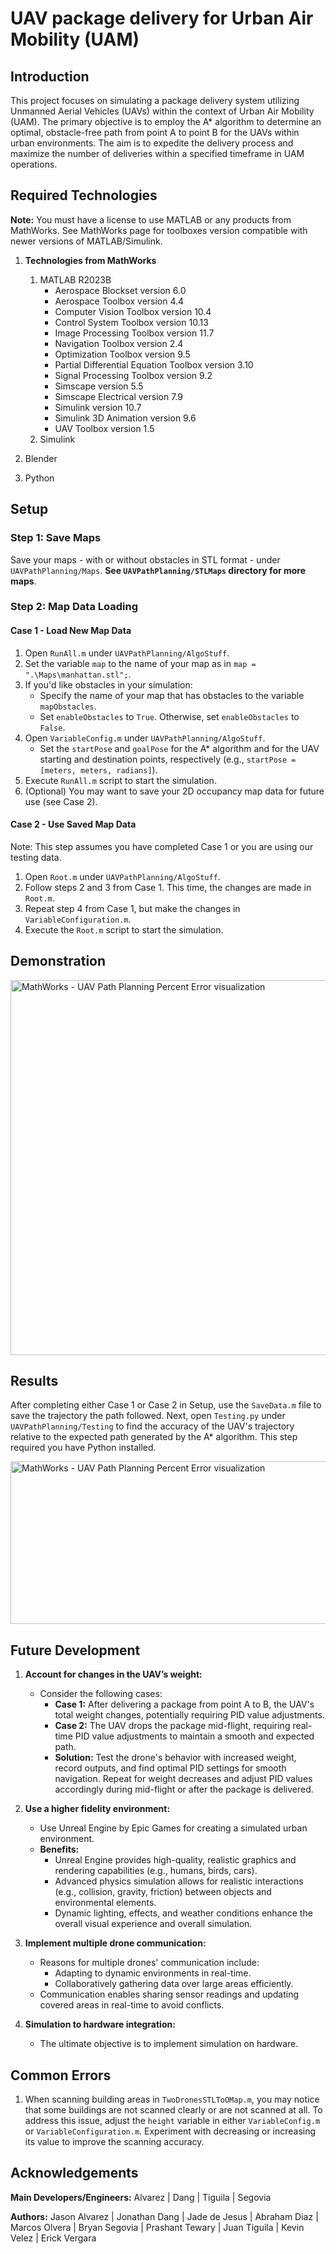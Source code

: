 
# UAV package delivery for Urban Air Mobility (UAM)

## Introduction

This project focuses on simulating a package delivery system utilizing Unmanned Aerial Vehicles (UAVs) within the context of Urban Air Mobility (UAM). The primary objective is to employ the A* algorithm to determine an optimal, obstacle-free path from point A to point B for the UAVs within urban environments. The aim is to expedite the delivery process and maximize the number of deliveries within a specified timeframe in UAM operations.


## Required Technologies

**Note:** You must have a license to use MATLAB or any products from MathWorks. See MathWorks page for toolboxes version compatible with newer versions of MATLAB/Simulink.

1. **Technologies from MathWorks**

   1. MATLAB R2023B 
      - Aerospace Blockset version 6.0
      - Aerospace Toolbox version 4.4
      - Computer Vision Toolbox version 10.4
      - Control System Toolbox version 10.13
      - Image Processing Toolbox version 11.7
      - Navigation Toolbox version 2.4
      - Optimization Toolbox version 9.5
      - Partial Differential Equation Toolbox version 3.10
      - Signal Processing Toolbox version 9.2
      - Simscape version 5.5
      - Simscape Electrical version 7.9
      - Simulink version 10.7
      - Simulink 3D Animation version 9.6
      - UAV Toolbox version 1.5
   2. Simulink
2. Blender
3. Python



## Setup

### Step 1: Save Maps
Save your maps - with or without obstacles in STL format - under `UAVPathPlanning/Maps`. **See `UAVPathPlanning/STLMaps` directory for more maps**.

### Step 2: Map Data Loading

#### Case 1 - Load New Map Data
1. Open `RunAll.m` under `UAVPathPlanning/AlgoStuff`.
2. Set the variable `map` to the name of your map as in `map = ".\Maps\manhattan.stl";`.
3. If you'd like obstacles in your simulation:
    - Specify the name of your map that has obstacles to the variable `mapObstacles`.
    - Set `enableObstacles` to `True`.
    Otherwise, set `enableObstacles` to `False`.
4. Open `VariableConfig.m` under `UAVPathPlanning/AlgoStuff`.
    - Set the `startPose` and `goalPose` for the A* algorithm and for the UAV starting and destination points, respectively (e.g., `startPose = [meters, meters, radians]`).
5. Execute `RunAll.m` script to start the simulation.
6. (Optional) You may want to save your 2D occupancy map data for future use (see Case 2).

#### Case 2 - Use Saved Map Data
Note: This step assumes you have completed Case 1 or you are using our testing data.
1. Open `Root.m` under `UAVPathPlanning/AlgoStuff`.
2. Follow steps 2 and 3 from Case 1. This time, the changes are made in `Root.m`.
3. Repeat step 4 from Case 1, but make the changes in `VariableConfiguration.m`.
4. Execute the `Root.m` script to start the simulation.



## Demonstration
<img src="https://lucid.app/publicSegments/view/ee6dbe6a-e682-4a6c-8698-8dc353f0018c/image.jpeg" alt="MathWorks - UAV Path Planning Percent Error visualization" width="600" height="600">

## Results

After completing either Case 1 or Case 2 in Setup, use the `SaveData.m` file to save the trajectory the path followed. Next, open `Testing.py` under `UAVPathPlanning/Testing` to find the accuracy of the UAV's trajectory relative to the expected path generated by the A* algorithm. This step required you have Python installed.

<img src="https://lucid.app/publicSegments/view/680fbf2f-0056-44ba-a47d-861f78e49414/image.jpeg" alt="MathWorks - UAV Path Planning Percent Error visualization" width="600" height="260">



## Future Development

1. **Account for changes in the UAV’s weight:**
   - Consider the following cases:
     - **Case 1:** After delivering a package from point A to B, the UAV's total weight changes, potentially requiring PID value adjustments.
     - **Case 2:** The UAV drops the package mid-flight, requiring real-time PID value adjustments to maintain a smooth and expected path.
     - **Solution:** Test the drone's behavior with increased weight, record outputs, and find optimal PID settings for smooth navigation. Repeat for weight decreases and adjust PID values accordingly during mid-flight or after the package is delivered.

2. **Use a higher fidelity environment:**
   - Use Unreal Engine by Epic Games for creating a simulated urban environment.
   - **Benefits:**
     - Unreal Engine provides high-quality, realistic graphics and rendering capabilities (e.g., humans, birds, cars).
     - Advanced physics simulation allows for realistic interactions (e.g., collision, gravity, friction) between objects and environmental elements.
     - Dynamic lighting, effects, and weather conditions enhance the overall visual experience and overall simulation.

3. **Implement multiple drone communication:**
   - Reasons for multiple drones' communication include:
     - Adapting to dynamic environments in real-time.
     - Collaboratively gathering data over large areas efficiently.
   - Communication enables sharing sensor readings and updating covered areas in real-time to avoid conflicts.

4. **Simulation to hardware integration:**
   - The ultimate objective is to implement simulation on hardware.

## Common Errors

1. When scanning building areas in `TwoDronesSTLToOMap.m`, you may notice that some buildings are not scanned clearly or are not scanned at all. To address this issue, adjust the `height` variable in either `VariableConfig.m` or `VariableConfiguration.m`. Experiment with decreasing or increasing its value to improve the scanning accuracy.


## Acknowledgements

**Main Developers/Engineers:** Alvarez | Dang | Tiguila | Segovia  


**Authors:** Jason Alvarez | Jonathan Dang | Jade de Jesus | Abraham Diaz | Marcos Olvera | Bryan Segovia | Prashant Tewary | Juan Tiguila | Kevin Velez | Erick Vergara

